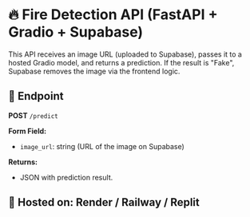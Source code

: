 # 🔥 Fire Detection API (FastAPI + Gradio + Supabase)

This API receives an image URL (uploaded to Supabase), passes it to a hosted Gradio model, and returns a prediction. If the result is "Fake", Supabase removes the image via the frontend logic.

## 🔧 Endpoint

**POST** `/predict`

**Form Field:**  
- `image_url`: string (URL of the image on Supabase)

**Returns:**  
- JSON with prediction result.

## 🚀 Hosted on: Render / Railway / Replit
